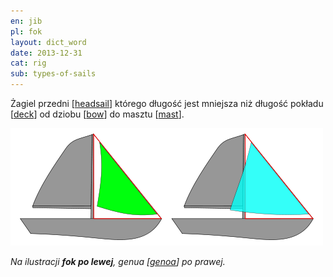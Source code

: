 ```yaml
---
en: jib
pl: fok
layout: dict_word
date: 2013-12-31
cat: rig
sub: types-of-sails
---
```


Żagiel przedni [[headsail](/dict/headsail.html)] którego długość jest mniejsza niż długość pokładu [[deck](/dict/deck.html)] 
od dziobu [[bow](/dict/bow.html)] do masztu [[mast](/dict/mast.html)].

![jib vs genoa](/img/dict/jib_vs_genoa.png)

*Na ilustracji **fok po lewej**, genua [[genoa](/dict/genoa.html)] po prawej.*
